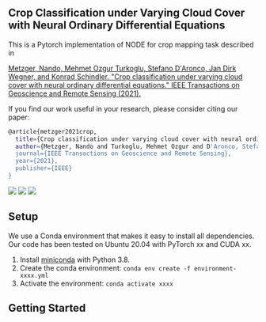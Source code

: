 
## Crop Classification under Varying Cloud Cover with Neural Ordinary Differential Equations

This is a Pytorch implementation of NODE for crop mapping task described in

[Metzger, Nando, Mehmet Ozgur Turkoglu, Stefano D'Aronco, Jan Dirk Wegner, and Konrad Schindler. "Crop classification under varying cloud cover with neural ordinary differential equations." IEEE Transactions on Geoscience and Remote Sensing (2021).](https://ieeexplore.ieee.org/abstract/document/9520669?casa_token=fhX7NstWLuAAAAAA:nfKJPY4M_xSZuVnfHsZVUC0AuHZItQjjQ2s5B63m9uB9QATCd0TzgbvZQrzK18gIiDzZhhRC)


If you find our work useful in your research, please consider citing our paper:

```bash
@article{metzger2021crop,
  title={Crop classification under varying cloud cover with neural ordinary differential equations},
  author={Metzger, Nando and Turkoglu, Mehmet Ozgur and D'Aronco, Stefano and Wegner, Jan Dirk and Schindler, Konrad},
  journal={IEEE Transactions on Geoscience and Remote Sensing},
  year={2021},
  publisher={IEEE}
}
```


<img src="https://github.com/nandometzger/ODEcrop/blob/master/assets/seq.png">


<img src="https://github.com/nandometzger/ODEcrop/blob/master/assets/tum.png">

<img src="https://github.com/nandometzger/ODEcrop/blob/master/assets/rnn_node.png">


## Setup
We use a Conda environment that makes it easy to install all dependencies. Our code has been tested on Ubuntu 20.04 with PyTorch xx and CUDA xx.

1. Install [miniconda](https://docs.conda.io/en/latest/miniconda.html) with Python 3.8.
2. Create the conda environment: ```conda env create -f environment-xxxx.yml```
3. Activate the environment: ```conda activate xxxx```

## Getting Started
